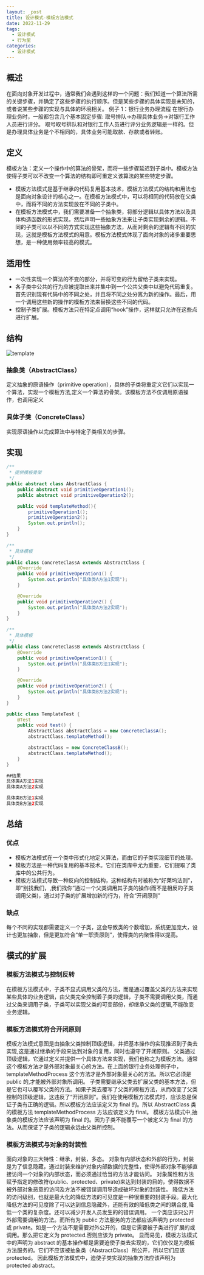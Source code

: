 ```yaml
---
layout: _post
title: 设计模式-模板方法模式
date: 2022-11-29
tags: 
  - 设计模式
  - 行为型
categories: 
  - 设计模式
---
```

## 概述
在面向对象开发过程中，通常我们会遇到这样的一个问题：我们知道一个算法所需的关键步骤，并确定了这些步骤的执行顺序。但是某些步骤的具体实现是未知的，或者说某些步骤的实现与具体的环境相关。
例子 1：银行业务办理流程
在银行办理业务时，一般都包含几个基本固定步骤:
取号排队->办理具体业务->对银行工作人员进行评分。
取号取号排队和对银行工作人员进行评分业务逻辑是一样的。但是办理具体业务是个不相同的，具体业务可能取款、存款或者转账。

## 定义
模板方法：定义一个操作中的算法的骨架，而将一些步骤延迟到子类中。模板方法使得子类可以不改变一个算法的结构即可重定义该算法的某些特定步骤。
+ 模板方法模式是基于继承的代码复用基本技术，模板方法模式的结构和用法也是面向对象设计的核心之一。在模板方法模式中，可以将相同的代码放在父类中，而将不同的方法实现放在不同的子类中。
+ 在模板方法模式中，我们需要准备一个抽象类，将部分逻辑以具体方法以及具体构造函数的形式实现，然后声明一些抽象方法来让子类实现剩余的逻辑。不同的子类可以以不同的方式实现这些抽象方法，从而对剩余的逻辑有不同的实现，这就是模板方法模式的用意。模板方法模式体现了面向对象的诸多重要思想，是一种使用频率较高的模式。

## 适用性
+ 一次性实现一个算法的不变的部分，并将可变的行为留给子类来实现。
+ 各子类中公共的行为应被提取出来并集中到一个公共父类中以避免代码重复。首先识别现有代码中的不同之处，并且将不同之处分离为新的操作。最后，用一个调用这些新的操作的模板方法来替换这些不同的代码。
+ 控制子类扩展。模板方法只在特定点调用“hook”操作，这样就只允许在这些点进行扩展。

## 结构
![template](template.png)
### 抽象类（AbstractClass）
定义抽象的原语操作（primitive operation），具体的子类将重定义它们以实现一个算法，实现一个模板方法,定义一个算法的骨架。该模板方法不仅调用原语操作，也调用定义
### 具体子类（ConcreteClass）
实现原语操作以完成算法中与特定子类相关的步骤。

## 实现
```java
/**
 * 提供模板骨架
 */
public abstract class AbstractClass {
    public abstract void primitiveOperation1();
    public abstract void primitiveOperation2();

    public void templateMethod(){
        primitiveOperation1();
        primitiveOperation2();
        System.out.println();
    }
}

/**
 * 具体模板
 */
public class ConcreteClassA extends AbstractClass {
    @Override
    public void primitiveOperation1() {
        System.out.println("具体类A方法1实现");
    }

    @Override
    public void primitiveOperation2() {
        System.out.println("具体类A方法2实现");
    }
}

/**
 * 具体模板
 */
public class ConcreteClassB extends AbstractClass {
    @Override
    public void primitiveOperation1() {
        System.out.println("具体类B方法1实现");
    }

    @Override
    public void primitiveOperation2() {
        System.out.println("具体类B方法2实现");
    }
}

public class TemplateTest {
    @Test
    public void test() {
        AbstractClass abstractClass = new ConcreteClassA();
        abstractClass.templateMethod();

        abstractClass = new ConcreteClassB();
        abstractClass.templateMethod();
    }
}

##结果
具体类A方法1实现
具体类A方法2实现

具体类B方法1实现
具体类B方法2实现
```

## 总结
### 优点
+ 模板方法模式在一个类中形式化地定义算法，而由它的子类实现细节的处理。
+ 模板方法是一种代码复用的基本技术。它们在类库中尤为重要，它们提取了类库中的公共行为。
+ 模板方法模式导致一种反向的控制结构，这种结构有时被称为“好莱坞法则”，即“别找我们，,我们找你”通过一个父类调用其子类的操作(而不是相反的子类调用父类)，通过对子类的扩展增加新的行为，符合“开闭原则”

### 缺点
每个不同的实现都需要定义一个子类，这会导致类的个数增加，系统更加庞大，设计也更加抽象，但是更加符合“单一职责原则”，使得类的内聚性得以提高。

## 模式的扩展
### 模板方法模式与控制反转
在模板方法模式中，子类不显式调用父类的方法，而是通过覆盖父类的方法来实现某些具体的业务逻辑，由父类完全控制着子类的逻辑，子类不需要调用父类，而通过父类来调用子类，子类可以实现父类的可变部份，却继承父类的逻辑,不能改变业务逻辑。
### 模板方法模式符合开闭原则
模板方法模式意图是由抽象父类控制顶级逻辑，并把基本操作的实现推迟到子类去实现,这是通过继承的手段来达到对象的复用，同时也遵守了开闭原则。
父类通过顶级逻辑，它通过定义并提供一个具体方法来实现，我们也称之为模板方法。通常这个模板方法才是外部对象最关心的方法。在上面的银行业务处理例子中，templateMethodProcess 这个方法才是外部对象最关心的方法。所以它必须是 public 的,才能被外部对象所调用。
子类需要继承父类去扩展父类的基本方法，但是它也可以覆写父类的方法。如果子类去覆写了父类的模板方法，从而改变了父类控制的顶级逻辑，这违反了“开闭原则”。我们在使用模板方法模式时，应该总是保证子类有正确的逻辑。所以模板方法应该定义为 final 的。所以 AbstractClass 类的模板方法 templateMethodProcess 方法应该定义为 final。
模板方法模式中,抽象类的模板方法应该声明为 final 的。因为子类不能覆写一个被定义为 final 的方法。从而保证了子类的逻辑永远由父类所控制。
### 模板方法模式与对象的封装性
面向对象的三大特性：继承，封装，多态。
对象有内部状态和外部的行为，封装是为了信息隐藏，通过封装来维护对象内部数据的完整性，使得外部对象不能够直接访问一个对象的内部状态，而必须通过恰当的方法才能访问。
对象属性和方法赋予指定的修改符(public、protected、private)来达到封装的目的，使得数据不被外部对象恶意的访问及方法不被错误调用导造成破坏对象的封装性。
降低方法的访问级别，也就是最大化的降低方法的可见度是一种很重要的封装手段。最大化降低方法的可见度除了可以达到信息隐藏外，还能有效的降低类之间的耦合度,降低一个类的复杂度。还可以减少开发人员发生的的错误调用。
一个类应该只公开外部需要调用的方法。而所有为 public 方法服务的方法都应该声明为 protected 或 private。如是一个方法不是需要对外公开的，但是它需要被子类进行扩展的或调用。那么把它定义为 protected.否则应该为 private。
显而易见，模板方法模式中的声明为 abstract 的基本操作都是需要迫使子类去实现的，它们仅仅是为模板方法服务的。它们不应该被抽象类（AbstractClass）所公开，所以它们应该 protected。
因此模板方法模式中，迫使子类实现的抽象方法应该声明为 protected abstract。